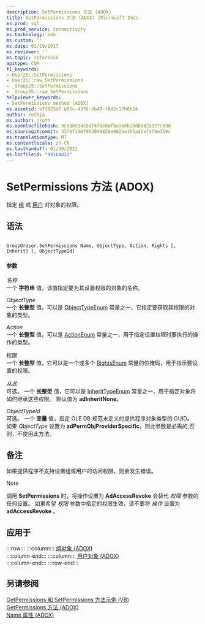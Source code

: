 ```yaml
---
description: SetPermissions 方法 (ADOX)
title: SetPermissions 方法 (ADOX) |Microsoft Docs
ms.prod: sql
ms.prod_service: connectivity
ms.technology: ado
ms.custom: ''
ms.date: 01/19/2017
ms.reviewer: ''
ms.topic: reference
apitype: COM
f1_keywords:
- User25::SetPermissions
- User25::raw_SetPermissions
- _Group25::SetPermissions
- _Group25::raw_SetPermissions
helpviewer_keywords:
- SetPermissions method [ADOX]
ms.assetid: b7f925d7-b05c-4376-bb49-f8d2c17b8b24
author: rothja
ms.author: jroth
ms.openlocfilehash: 3c5db51dc0af4f8e86fbaa68b20dbd82a327c038
ms.sourcegitcommit: 33f0f190f962059826e002be165a2bef4f9e350c
ms.translationtype: MT
ms.contentlocale: zh-CN
ms.lasthandoff: 01/30/2021
ms.locfileid: "99164033"
---
```

# <a name="setpermissions-method-adox"></a>SetPermissions 方法 (ADOX)
指定 [组](./group-object-adox.md) 或 [用户](./user-object-adox.md) 对对象的权限。  
  
## <a name="syntax"></a>语法  
  
```  
  
GroupOrUser.SetPermissions Name, ObjectType, Action, Rights [, Inherit] [, ObjectTypeId]  
```  
  
#### <a name="parameters"></a>参数  
 *名称*  
 一个 **字符串** 值，该值指定要为其设置权限的对象的名称。  
  
 *ObjectType*  
 一个 **长整型** 值，可以是 [ObjectTypeEnum](./objecttypeenum.md) 常量之一，它指定要获取其权限的对象的类型。  
  
 *Action*  
 一个 **长整型** 值，可以是 [ActionEnum](./actionenum.md) 常量之一，用于指定设置权限时要执行的操作的类型。  
  
 权限  
 一个 **长整型** 值，它可以是一个或多个 [RightsEnum](./rightsenum.md) 常量的位掩码，用于指示要设置的权限。  
  
 *从此*  
 可选。 一个 **长整型** 值，它可以是 [InheritTypeEnum](./inherittypeenum.md) 常量之一，用于指定对象将如何继承这些权限。 默认值为 **adInheritNone**。  
  
 *ObjectTypeId*  
 可选。 一个 **变量** 值，指定 OLE DB 规范未定义的提供程序对象类型的 GUID。 如果 *ObjectType* 设置为 **adPermObjProviderSpecific**，则此参数是必需的;否则，不使用此方法。  
  
## <a name="remarks"></a>备注  
 如果提供程序不支持设置组或用户的访问权限，则会发生错误。  
  
> [!NOTE]
>  调用 **SetPermissions** 时，将操作设置为 **AdAccessRevoke** 会替代 *权限* 参数的任何设置。 如果希望 *权限* 参数中指定的权限生效，请不要将 *操作* 设置为 **adAccessRevoke** 。  
  
## <a name="applies-to"></a>应用于  

:::row:::
    :::column:::
        [组对象 (ADOX)](./group-object-adox.md)  
    :::column-end:::
    :::column:::
        [用户对象 (ADOX)](./user-object-adox.md)  
    :::column-end:::
:::row-end:::

## <a name="see-also"></a>另请参阅  
 [GetPermissions 和 SetPermissions 方法示例 (VB) ](./getpermissions-and-setpermissions-methods-example-vb.md)   
 [GetPermissions 方法 (ADOX) ](./getpermissions-method-adox.md)   
 [Name 属性 (ADOX)](./name-property-adox.md)